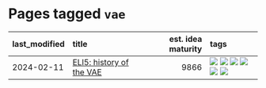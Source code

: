# Pages tagged `vae`

|last_modified|title|est. idea maturity|tags
|:---|:---|---:|:---|
|2024-02-11|[ELI5: history of the VAE](../ufldl_history.md)|9866|[![](https://img.shields.io/badge/tag-education-1ee399)](../tags/education.md) [![](https://img.shields.io/badge/tag-feature_learning-b61d4d)](../tags/feature_learning.md) [![](https://img.shields.io/badge/tag-history-b4bfb)](../tags/history.md) [![](https://img.shields.io/badge/tag-history_of_science-1fc7b)](../tags/history_of_science.md) [![](https://img.shields.io/badge/tag-publication-394ee4)](../tags/publication.md) [![](https://img.shields.io/badge/tag-vae-17673)](../tags/vae.md)|